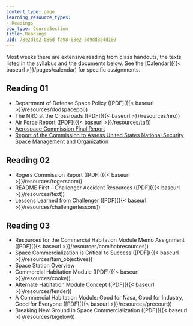 ```yaml
---
content_type: page
learning_resource_types:
- Readings
ocw_type: CourseSection
title: Readings
uid: 78e2d1e2-b86d-fa98-68e2-5d9dd854d109
---
```


Most weeks there are extensive reading from class handouts, the texts listed in the syllabus and the documents below. See the [Calendar]({{< baseurl >}}/pages/calendar) for specific assignments.

Reading 01
----------

*   Department of Defense Space Policy ([PDF]({{< baseurl >}}/resources/dodspacepol))
*   The NRO at the Crossroads ([PDF]({{< baseurl >}}/resources/nro))
*   Air Force Report ([PDF]({{< baseurl >}}/resources/taf))
*   [Aerospace Commission Final Report](http://history.nasa.gov/AeroCommissionFinalReport.pdf)
*   [Report of the Commission to Assess United States National Security Space Management and Organization](https://fas.org/spp/military/commission/report.htm)

Reading 02
----------

*   Rogers Commission Report ([PDF]({{< baseurl >}}/resources/rogerscom))
*   README First - Challenger Accident Resources ([PDF]({{< baseurl >}}/resources/text))
*   Lessons Learned from Challenger ([PDF]({{< baseurl >}}/resources/challengerlessons))

Reading 03
----------

*   Resources for the Commercial Habitation Module Memo Assignment ([PDF]({{< baseurl >}}/resources/comlhabresources))
*   Space Commercialization is Critical to Success ([PDF]({{< baseurl >}}/resources/tam_objectives))
*   Space Station Overview
*   Commercial Habitation Module ([PDF]({{< baseurl >}}/resources/cooke))
*   Alternate Habitation Module Concept ([PDF]({{< baseurl >}}/resources/fender))
*   A Commercial Habitation Module: Good for Nasa, Good for Industry, Good for Everyone ([PDF]({{< baseurl >}}/resources/precourt))
*   Breaking New Ground in Space Commercialization ([PDF]({{< baseurl >}}/resources/bigelow))